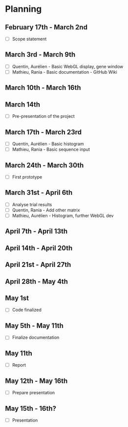 # Planning
## February 17th - March 2nd
- [ ] Scope statement

## March 3rd - March 9th
- [ ] Quentin, Aurélien - Basic WebGL display, gene window
- [ ] Mathieu, Rania - Basic documentation - GitHub Wiki

## March 10th - March 16th

## March 14th
- [ ] Pre-presentation of the project

## March 17th - March 23rd
- [ ] Quentin, Aurélien - Basic histogram
- [ ] Mathieu, Rania - Basic sequence input

## March 24th - March 30th
- [ ] First prototype

## March 31st - April 6th
- [ ] Analyse trial results
- [ ] Quentin, Rania - Add other matrix
- [ ] Mathieu, Aurélien - Histogram, further WebGL dev

## April 7th - April 13th

## April 14th - April 20th

## April 21st - April 27th

## April 28th - May 4th

## May 1st
- [ ] Code finalized

## May 5th - May 11th
- [ ] Finalize documentation

## May 11th
- [ ] Report

## May 12th - May 16th
- [ ] Prepare presentation

## May 15th - 16th?
- [ ] Presentation
